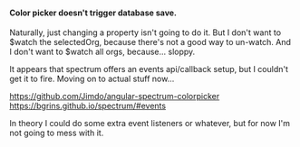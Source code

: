 

#### Color picker doesn't trigger database save.

Naturally, just changing a property isn't going to do it. But I don't want to $watch the selectedOrg, because there's not a good way to un-watch. And I don't want to $watch all orgs, because... sloppy.

It appears that spectrum offers an events api/callback setup, but I couldn't get it to fire. Moving on to actual stuff now...

https://github.com/Jimdo/angular-spectrum-colorpicker
https://bgrins.github.io/spectrum/#events

In theory I could do some extra event listeners or whatever, but for now I'm not going to mess with it.